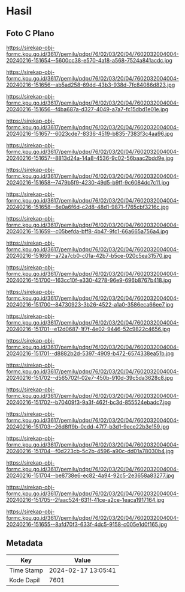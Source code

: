 # Hasil

## Foto C Plano

https://sirekap-obj-formc.kpu.go.id/3617/pemilu/pdpr/76/02/03/20/04/7602032004004-20240216-151654--5600cc38-e570-4a18-a568-7524a841acdc.jpg

https://sirekap-obj-formc.kpu.go.id/3617/pemilu/pdpr/76/02/03/20/04/7602032004004-20240216-151656--ab5ad258-69dd-43b3-938d-7fc84086d823.jpg

https://sirekap-obj-formc.kpu.go.id/3617/pemilu/pdpr/76/02/03/20/04/7602032004004-20240216-151656--f4ba687a-d327-4049-a7a7-fc15dbd1e01e.jpg

https://sirekap-obj-formc.kpu.go.id/3617/pemilu/pdpr/76/02/03/20/04/7602032004004-20240216-151657--6023cde7-8336-4519-b835-7383f3c4aa96.jpg

https://sirekap-obj-formc.kpu.go.id/3617/pemilu/pdpr/76/02/03/20/04/7602032004004-20240216-151657--8813d24a-14a8-4536-9c02-56baac2bdd9e.jpg

https://sirekap-obj-formc.kpu.go.id/3617/pemilu/pdpr/76/02/03/20/04/7602032004004-20240216-151658--7479b5f9-4230-49d5-b9ff-9c6084dc7c11.jpg

https://sirekap-obj-formc.kpu.go.id/3617/pemilu/pdpr/76/02/03/20/04/7602032004004-20240216-151658--6e0a6f6d-c2d8-48d1-9871-f765cbf3216c.jpg

https://sirekap-obj-formc.kpu.go.id/3617/pemilu/pdpr/76/02/03/20/04/7602032004004-20240216-151659--c05befda-bff8-4b47-9fc1-66a665a756a4.jpg

https://sirekap-obj-formc.kpu.go.id/3617/pemilu/pdpr/76/02/03/20/04/7602032004004-20240216-151659--a72a7cb0-c01a-42b7-b5ce-020c5ea31570.jpg

https://sirekap-obj-formc.kpu.go.id/3617/pemilu/pdpr/76/02/03/20/04/7602032004004-20240216-151700--163cc10f-e330-4278-96e9-696b8767b418.jpg

https://sirekap-obj-formc.kpu.go.id/3617/pemilu/pdpr/76/02/03/20/04/7602032004004-20240216-151700--84730923-3b26-4522-a1a0-3586eca66ee7.jpg

https://sirekap-obj-formc.kpu.go.id/3617/pemilu/pdpr/76/02/03/20/04/7602032004004-20240216-151701--e12d0687-1f7f-4e02-9446-52c9822c4656.jpg

https://sirekap-obj-formc.kpu.go.id/3617/pemilu/pdpr/76/02/03/20/04/7602032004004-20240216-151701--d8882b2d-5397-4909-b472-6574338ea51b.jpg

https://sirekap-obj-formc.kpu.go.id/3617/pemilu/pdpr/76/02/03/20/04/7602032004004-20240216-151702--d565702f-02e7-450b-910d-39c5da3628c8.jpg

https://sirekap-obj-formc.kpu.go.id/3617/pemilu/pdpr/76/02/03/20/04/7602032004004-20240216-151702--b70409f3-9a3f-462f-bc3d-855524ebadc7.jpg

https://sirekap-obj-formc.kpu.go.id/3617/pemilu/pdpr/76/02/03/20/04/7602032004004-20240216-151703--26d8ff9b-0cdd-47f7-b3d1-9ece22b3e159.jpg

https://sirekap-obj-formc.kpu.go.id/3617/pemilu/pdpr/76/02/03/20/04/7602032004004-20240216-151704--f0d223cb-5c2b-4596-a90c-dd01a78030b4.jpg

https://sirekap-obj-formc.kpu.go.id/3617/pemilu/pdpr/76/02/03/20/04/7602032004004-20240216-151704--be8738e6-ec82-4a94-92c5-2e3658a83277.jpg

https://sirekap-obj-formc.kpu.go.id/3617/pemilu/pdpr/76/02/03/20/04/7602032004004-20240216-151705--2faac524-631f-41ce-a2ce-1eaca1917164.jpg

https://sirekap-obj-formc.kpu.go.id/3617/pemilu/pdpr/76/02/03/20/04/7602032004004-20240216-151655--8afd70f3-633f-4dc5-9158-c005e1d0f165.jpg


## Metadata

| Key        | Value               |
| ---------- | ------------------- |
| Time Stamp | 2024-02-17 13:05:41 |
| Kode Dapil | 7601                |




